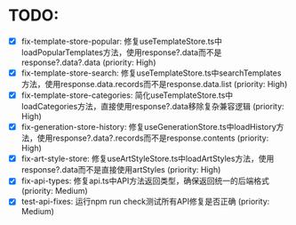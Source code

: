 # TODO:

- [x] fix-template-store-popular: 修复useTemplateStore.ts中loadPopularTemplates方法，使用response?.data而不是response?.data?.data (priority: High)
- [x] fix-template-store-search: 修复useTemplateStore.ts中searchTemplates方法，使用response.data.records而不是response.data.list (priority: High)
- [x] fix-template-store-categories: 简化useTemplateStore.ts中loadCategories方法，直接使用response?.data移除复杂兼容逻辑 (priority: High)
- [x] fix-generation-store-history: 修复useGenerationStore.ts中loadHistory方法，使用response?.data?.records而不是response.contents (priority: High)
- [x] fix-art-style-store: 修复useArtStyleStore.ts中loadArtStyles方法，使用response?.data而不是直接使用artStyles (priority: High)
- [x] fix-api-types: 修复api.ts中API方法返回类型，确保返回统一的后端格式 (priority: Medium)
- [x] test-api-fixes: 运行npm run check测试所有API修复是否正确 (priority: Medium)
